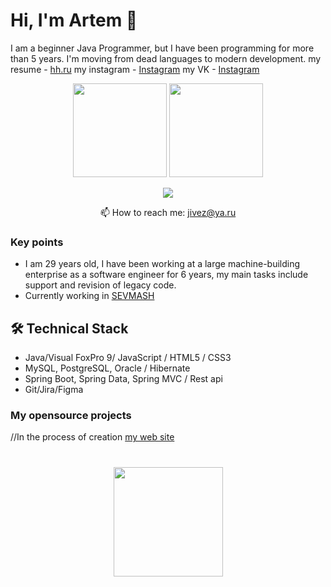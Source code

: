 # Hi, I'm Artem 👋
I am a beginner Java Programmer, but I have been programming for more than 5 years. I'm moving from dead languages to modern development.
my resume - <a href='http:\\hh.holyzlo.ru'>hh.ru</a>
my instagram - <a href='http:\inst.holyzlo.ru'>Instagram</a>
my VK - <a href='http:\vk.holyzlo.ru'>Instagram</a>
<p align='center'>
   <a href="https://github-readme-stats.vercel.app/api?username=HolyZlo&show_icons=true&count_private=true"><img
           height=150
           src="https://github-readme-stats.vercel.app/api?username=HolyZlo&show_icons=true&count_private=true"/></a>
   <a href="https://github.com/HolyZlo/github-readme-stats"><img height=150
                                                                  src="https://github-readme-stats.vercel.app/api/top-langs/?username=HolyZlo&layout=compact"/></a>
</p>

<p align='center'>
     <a href="https://t.me/holy_zlo">
       <img src="https://img.shields.io/badge/Telegram-2CA5E0?style=for-the-badge&logo=telegram&logoColor=white"/>
   </a>
<p align='center'>
   📫 How to reach me: <a href='mailto:jivez@ya.ru'>jivez@ya.ru</a>
</p>


### Key points
*   I am 29 years old, I have been working at a large machine-building enterprise as a software engineer for 6 years, my main tasks include support and revision of legacy code.
*   Currently working in [SEVMASH](https://www.facebook.com/sevmash.ru/)

## 🛠 Technical Stack
*   Java/Visual FoxPro 9/ JavaScript / HTML5 / CSS3
*   MySQL, PostgreSQL, Oracle / Hibernate
*   Spring Boot, Spring Data, Spring MVC / Rest api
*   Git/Jira/Figma

### My opensource projects
//In the process of creation
<a href = "http:\\holyzlo.ru">
my web site
</a>

<div align="center" style="margin: 40px 0">
   <a href="https://github.com/HolyZlo/github-profile-views-counter">
       <img width="175px" src="https://komarev.com/ghpvc/?username=HolyZlo&color=DE002D">
   </a>
</div>

